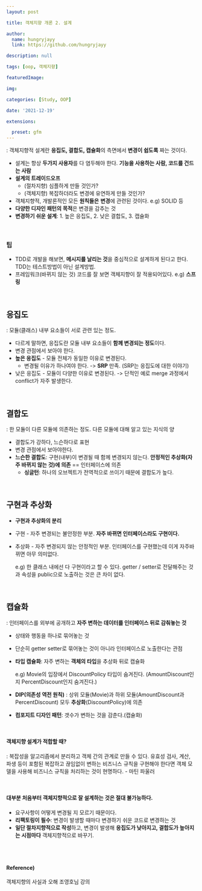 ```yaml
---
layout: post

title: 객체지향 개론 2. 설계

author: 
  name: hungryjayy
  link: https://github.com/hungryjayy

description: null

tags: [oop, 객체지향]

featuredImage: 

img: 

categories: [Study, OOP]

date: '2021-12-19'

extensions:

  preset: gfm
---
```


: 객체지향적 설계란 **응집도, 결합도, 캡슐화**의 측면에서 **변경이 쉽도록** 짜는 것이다.

* 설계는 항상 **두가지 사용자**를 다 염두해야 한다. **기능을 사용하는 사람, 코드를 건드는 사람**
* **설계의 트레이드오프**
  * (절차지향) 심플하게 만들 것인가?
  * (객체지향) 복잡하더라도 변경에 유연하게 만들 것인가?
* 객체지향적, 개발론적인 모든 **원칙들은** **변경**에 관련된 것이다. e.g) SOLID 등
* **다양한 디자인 패턴의 목적**은 변경을 감추는 것
* **변경하기 쉬운 설계**: 1. 높은 응집도, 2. 낮은 결합도, 3. 캡슐화

<br>

### 팁

* TDD로 개발을 해보면, **메시지를 날리는 것**을 중심적으로 설계하게 된다고 한다. TDD는 테스트방법이 아닌 설계방법.
* 프레임워크(바뀌지 않는 것) 코드를 잘 보면 객체지향이 잘 적용되어있다. e.g) **스프링**

<br>

## 응집도

: 모듈(클래스) 내부 요소들이 서로 관련 있는 정도.

* 다르게 말하면, 응집도란 모듈 내부 요소들이 **함께 변경되는 정도**이다.
* 변경 관점에서 보아야 한다.
* **높은 응집도** - 모듈 전체가 동일한 이유로 변경된다.
  * 변경될 이유가 하나여야 한다. -> **SRP** 만족. (SRP는 응집도에 대한 이야기)
* 낮은 응집도 - 모듈이 다양한 이유로 변경된다. -> 단적인 예로 merge 과정에서 conflict가 자주 발생한다.

<br>

## 결합도

: 한 모듈이 다른 모듈에 의존하는 정도. 다른 모듈에 대해 알고 있는 지식의 양

* 결합도가 강하다, 느슨하다로 표현
* 변경 관점에서 보아야한다.
* **느슨한 결합도**: 구현(내부)이 변경될 때 함께 변경되지 않는다. **안정적인 추상화(자주 바뀌지 않는 것)에 의존** == 인터페이스에 의존
  * **싱글턴**: 하나의 오브젝트가 전역적으로 쓰이기 때문에 결합도가 높다.

<br>

## 구현과 추상화

* **구현과 추상화의 분리**

* 구현 - 자주 변경되는 불안정한 부분. **자주 바뀌면 인터페이스라도 구현이다.**

* 추상화 - 자주 변경되지 않는 안정적인 부분. 인터페이스를 구현했는데 이게 자주바뀌면 아무 의미없다.

  e.g) 한 클래스 내에선 다 구현이라고 할 수 있다. getter / setter로 전달해주는 것과 속성을 public으로 노출하는 것은 큰 차이 없다.

<br>

## 캡슐화

: 인터페이스를 외부에 공개하고 **자주 변하는 데이터를 인터페이스 뒤로 감춰놓는 것**

* 상태와 행동을 하나로 묶어놓는 것

* 단순히 getter setter로 묶어놓는 것이 아니라 인터페이스로 노출한다는 관점

* **타입 캡슐화**: 자주 변하는 **객체의 타입**을 추상화 뒤로 캡슐화

  e.g) Movie의 입장에서 DiscountPolicy 타입이 숨겨진다. (AmountDiscount인지 PercentDiscount인지 숨겨진다.)

* **DIP(의존성 역전 원칙)** : 상위 모듈(Movie)과 하위 모듈(AmountDiscount과 PercentDiscount) 모두 **추상화**(DiscountPolicy)에 의존

* **컴포지트 디자인 패턴**: 갯수가 변하는 것을 감춘다.(캡슐화)

<br>

#### 객체지향 설계가 적합할 때?

: 복잡성을 알고리즘에서 분리하고 객체 간의 관계로 만들 수 있다. 유효성 검사, 계산, 파생 등이 포함된 복잡하고 끊임없이 변하는 비즈니스 규칙을 구현해야 한다면 객체 모델을 사용해 비즈니스 규칙을 처리하는 것이 현명하다. - 마틴 파울러

<br>

#### 대부분 처음부터 객체지향적으로 잘 설계하는 것은 절대 불가능하다.

* 요구사항이 어떻게 변경될 지 모르기 때문이다.
* **리팩토링이 필수**: 변경이 발생할 때마다 변경하기 쉬운 코드로 변경하는 것
* **일단 절차지향적으로 작성**하고, 변경이 발생해 **응집도가 낮아지고, 결합도가 높아지는 시점마다** 객체지향적으로 바꾸기.

<Br><br>

#### Reference)

객체지향의 사실과 오해 조영호님 강의